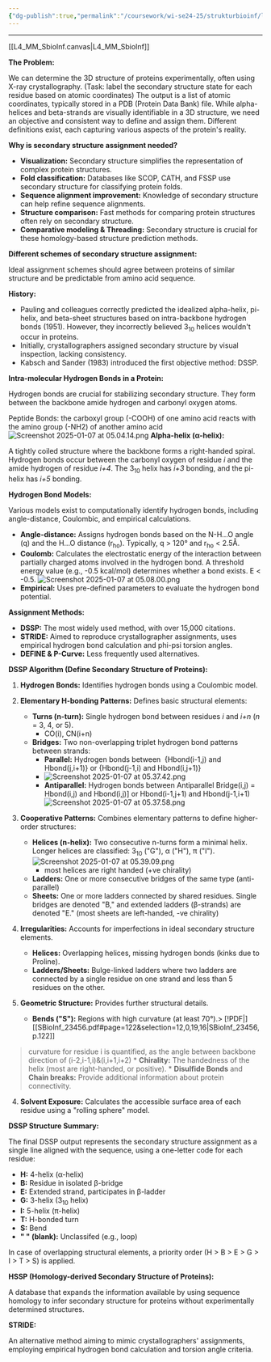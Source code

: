 ```yaml
---
{"dg-publish":true,"permalink":"/coursework/wi-se24-25/strukturbioinf/lecture-notes/l4-ssa/","noteIcon":""}
---
```


---

[[L4_MM_SbioInf.canvas|L4_MM_SbioInf]]



**The Problem:**

We can determine the 3D structure of proteins experimentally, often using X-ray crystallography. (Task: label the secondary structure state for each residue based on atomic coordinates)  The output is a list of atomic coordinates, typically stored in a PDB (Protein Data Bank) file.  While alpha-helices and beta-strands are visually identifiable in a 3D structure, we need an objective and consistent way to define and assign them.  Different definitions exist, each capturing various aspects of the protein's reality.

**Why is secondary structure assignment needed?**

* **Visualization:** Secondary structure simplifies the representation of complex protein structures.
* **Fold classification:** Databases like SCOP, CATH, and FSSP use secondary structure for classifying protein folds.
* **Sequence alignment improvement:**  Knowledge of secondary structure can help refine sequence alignments.
* **Structure comparison:** Fast methods for comparing protein structures often rely on secondary structure.
* **Comparative modeling & Threading:** Secondary structure is crucial for these homology-based structure prediction methods.

**Different schemes of secondary structure assignment:**

Ideal assignment schemes should agree between proteins of similar structure and be predictable from amino acid sequence.

**History:**

* Pauling and colleagues correctly predicted the idealized alpha-helix, pi-helix, and beta-sheet structures based on intra-backbone hydrogen bonds (1951).  However, they incorrectly believed 3<sub>10</sub> helices wouldn't occur in proteins.
* Initially, crystallographers assigned secondary structure by visual inspection, lacking consistency.
* Kabsch and Sander (1983) introduced the first objective method: DSSP.

**Intra-molecular Hydrogen Bonds in a Protein:**

Hydrogen bonds are crucial for stabilizing secondary structure.  They form between the backbone amide hydrogen and carbonyl oxygen atoms. 

Peptide Bonds: the carboxyl group (-COOH) of one amino acid reacts with the amino group (-NH2) of another amino acid
![Screenshot 2025-01-07 at 05.04.14.png](/img/user/Attachments/Screenshot%202025-01-07%20at%2005.04.14.png)
**Alpha-helix (α-helix):**

A tightly coiled structure where the backbone forms a right-handed spiral. Hydrogen bonds occur between the carbonyl oxygen of residue *i* and the amide hydrogen of residue *i+4*. The 3<sub>10</sub> helix has *i+3* bonding, and the pi-helix has *i+5* bonding.


**Hydrogen Bond Models:**

Various models exist to computationally identify hydrogen bonds, including angle-distance, Coulombic, and empirical calculations.

* **Angle-distance:**  Assigns hydrogen bonds based on the N-H…O angle (q) and the H…O distance (r<sub>ho</sub>). Typically, q > 120° and r<sub>ho</sub> < 2.5Å.
* **Coulomb:**  Calculates the electrostatic energy of the interaction between partially charged atoms involved in the hydrogen bond. A threshold energy value (e.g., -0.5 kcal/mol) determines whether a bond exists. E < -0.5. ![Screenshot 2025-01-07 at 05.08.00.png](/img/user/Attachments/Screenshot%202025-01-07%20at%2005.08.00.png)
* **Empirical:**  Uses pre-defined parameters to evaluate the hydrogen bond potential.

**Assignment Methods:**

* **DSSP:**  The most widely used method, with over 15,000 citations.
* **STRIDE:** Aimed to reproduce crystallographer assignments, uses empirical hydrogen bond calculation and phi-psi torsion angles.
* **DEFINE & P-Curve:** Less frequently used alternatives.


**DSSP Algorithm (Define Secondary Structure of Proteins):**

1. **Hydrogen Bonds:** Identifies hydrogen bonds using a Coulombic model.

2. **Elementary H-bonding Patterns:** Defines basic structural elements:
    * **Turns (n-turn):** Single hydrogen bond between residues *i* and *i+n* (*n* = 3, 4, or 5).
	    * CO(i), CN(i+n)
    * **Bridges:** Two non-overlapping triplet hydrogen bond patterns between strands:
        * **Parallel:** Hydrogen bonds between  {Hbond(i-1,j) and Hbond(j,i+1)} or {Hbond(j-1,i) and Hbond(i,j+1)}
        * ![Screenshot 2025-01-07 at 05.37.42.png](/img/user/Attachments/Screenshot%202025-01-07%20at%2005.37.42.png)
        * **Antiparallel:** Hydrogen bonds between Antiparallel Bridge(i,j) = Hbond(i,j) and Hbond(i,j)] or Hbond(i-1,j+1) and Hbond(j-1,i+1) ![Screenshot 2025-01-07 at 05.37.58.png](/img/user/Attachments/Screenshot%202025-01-07%20at%2005.37.58.png)


1. **Cooperative Patterns:**  Combines elementary patterns to define higher-order structures:
    * **Helices (n-helix):** Two consecutive n-turns form a minimal helix.  Longer helices are classified: 3<sub>10</sub> ("G"), α ("H"), π ("I").![Screenshot 2025-01-07 at 05.39.09.png](/img/user/Attachments/Screenshot%202025-01-07%20at%2005.39.09.png)
	    * most helices are right handed (+ve chirality)
    * **Ladders:** One or more consecutive bridges of the same type (anti-parallel)
    * **Sheets:** One or more ladders connected by shared residues. Single bridges are denoted "B," and extended ladders (β-strands) are denoted "E." (most sheets are left-handed, -ve chirality)

2. **Irregularities:**  Accounts for imperfections in ideal secondary structure elements.
    * **Helices:** Overlapping helices, missing hydrogen bonds (kinks due to Proline).
    * **Ladders/Sheets:** Bulge-linked ladders where two ladders are connected by a single residue on one strand and less than 5 residues on the other. 

3. **Geometric Structure:** Provides further structural details.
    * **Bends ("S"):** Regions with high curvature (at least 70°).> [!PDF|] [[SBioInf_23456.pdf#page=122&selection=12,0,19,16|SBioInf_23456, p.122]]
>  curvature for residue i is quantified, as the angle between backbone direction of (i-2,i-1,i)&(i,i+1,i+2)
    * **Chirality:** The handedness of the helix (most are right-handed, or positive).
    * **Disulfide Bonds** and **Chain breaks:** Provide additional information about protein connectivity.

4. **Solvent Exposure:** Calculates the accessible surface area of each residue using a "rolling sphere" model.


**DSSP Structure Summary:**

The final DSSP output represents the secondary structure assignment as a single line aligned with the sequence, using a one-letter code for each residue:

* **H:** 4-helix (α-helix)
* **B:** Residue in isolated β-bridge
* **E:** Extended strand, participates in β-ladder
* **G:** 3-helix (3<sub>10</sub> helix)
* **I:** 5-helix (π-helix)
* **T:** H-bonded turn
* **S:** Bend
* **" " (blank):** Unclassifed (e.g., loop)

In case of overlapping structural elements, a priority order (H > B > E > G > I > T > S) is applied.

**HSSP (Homology-derived Secondary Structure of Proteins):**

A database that expands the information available by using sequence homology to infer secondary structure for proteins without experimentally determined structures.

**STRIDE:**

An alternative method aiming to mimic crystallographers' assignments, employing empirical hydrogen bond calculation and torsion angle criteria.

